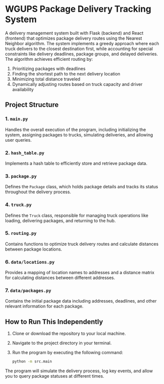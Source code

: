 # WGUPS Package Delivery Tracking System

A delivery management system built with Flask (backend) and React (frontend) that optimizes package delivery routes using the Nearest Neighbor algorithm. The system implements a greedy approach where each truck delivers to the closest destination first, while accounting for special constraints like delivery deadlines, package groups, and delayed deliveries. The algorithm achieves efficient routing by:

1. Prioritizing packages with deadlines
2. Finding the shortest path to the next delivery location
3. Minimizing total distance traveled
4. Dynamically adjusting routes based on truck capacity and driver availability

## Project Structure

### 1. `main.py`

Handles the overall execution of the program, including initializing the system, assigning packages to trucks, simulating deliveries, and allowing user queries.

### 2. `hash_table.py`

Implements a hash table to efficiently store and retrieve package data.

### 3. `package.py`

Defines the `Package` class, which holds package details and tracks its status throughout the delivery process.

### 4. `truck.py`

Defines the `Truck` class, responsible for managing truck operations like loading, delivering packages, and returning to the hub.

### 5. `routing.py`

Contains functions to optimize truck delivery routes and calculate distances between package locations.

### 6. `data/locations.py`

Provides a mapping of location names to addresses and a distance matrix for calculating distances between different addresses.

### 7. `data/packages.py`

Contains the initial package data including addresses, deadlines, and other relevant information for each package.

## How to Run This Independently

1. Clone or download the repository to your local machine.
2. Navigate to the project directory in your terminal.
3. Run the program by executing the following command:

   ```bash
   python -m src.main
   ```

The program will simulate the delivery process, log key events, and allow you to query package statuses at different times.
